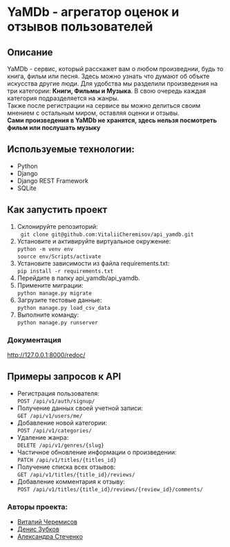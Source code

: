 # YaMDb - агрегатор оценок и отзывов пользователей

## Описание
YaMDb - сервис, который расскажет вам о любом произведнии, будь то книга, фильм или песня. Здесь можно узнать что думают об объкте искусства другие люди. Для удобства мы разделили произведения на три категории: <b>Книги, Фильмы и Музыка</b>.
В свою очередь каждая категория подразделяется на жанры.<br>
Также после регистрации на сервисе вы можно делиться своим мнением с остальным миром, оставляя оценки и отзывы. <br>
<b>Сами произведения в YaMDb не хранятся, здесь нельзя посмотреть фильм или послушать музыку</b>


## Используемые технологии:

* Python
* Django
* Django REST Framework
* SQLite


## Как запустить проект
1. Склонируйте репозиторий:  
``` git clone git@github.com:VitaliiCheremisov/api_yamdb.git```    
2. Установите и активируйте виртуальное окружение:  
``` python -m venv env ```  
``` source env/Scripts/activate ``` 
3. Установите зависимости из файла requirements.txt:   
``` pip install -r requirements.txt ```
4. Перейдите в папку api_yamdb/api_yamdb.
5. Примените миграции:   
``` python manage.py migrate ```
6. Загрузите тестовые данные:  
``` python manage.py load_csv_data ```
7. Выполните команду:   
``` python manage.py runserver ```


### Документация

http://127.0.0.1:8000/redoc/


## Примеры запросов к API
- Регистрация пользователя:  
``` POST /api/v1/auth/signup/ ```  
- Получение данных своей учетной записи:  
``` GET /api/v1/users/me/ ```  
- Добавление новой категории:  
``` POST /api/v1/categories/ ```
- Удаление жанра:  
``` DELETE /api/v1/genres/{slug} ```
- Частичное обновление информации о произведении:  
``` PATCH /api/v1/titles/{titles_id} ```
- Получение списка всех отзывов:  
``` GET /api/v1/titles/{title_id}/reviews/ ```
- Добавление комментария к отзыву:  
``` POST /api/v1/titles/{title_id}/reviews/{review_id}/comments/ ```

### Авторы проекта:

- [Виталий Черемисов](https://github.com/VitaliiCheremisov)
- [Денис Зубков](https://github.com/tokugavaieasu)
- [Александра Стеченко](https://github.com/AleksandraStechenko)
